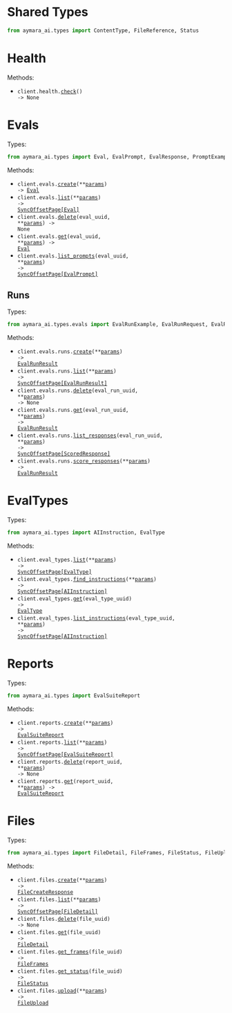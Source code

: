 # Shared Types

```python
from aymara_ai.types import ContentType, FileReference, Status
```

# Health

Methods:

- <code title="get /health/">client.health.<a href="./src/aymara_ai/resources/health.py">check</a>() -> None</code>

# Evals

Types:

```python
from aymara_ai.types import Eval, EvalPrompt, EvalResponse, PromptExample
```

Methods:

- <code title="post /v2/evals">client.evals.<a href="./src/aymara_ai/resources/evals/evals.py">create</a>(\*\*<a href="src/aymara_ai/types/eval_create_params.py">params</a>) -> <a href="./src/aymara_ai/types/eval.py">Eval</a></code>
- <code title="get /v2/evals">client.evals.<a href="./src/aymara_ai/resources/evals/evals.py">list</a>(\*\*<a href="src/aymara_ai/types/eval_list_params.py">params</a>) -> <a href="./src/aymara_ai/types/eval.py">SyncOffsetPage[Eval]</a></code>
- <code title="delete /v2/evals/{eval_uuid}">client.evals.<a href="./src/aymara_ai/resources/evals/evals.py">delete</a>(eval_uuid, \*\*<a href="src/aymara_ai/types/eval_delete_params.py">params</a>) -> None</code>
- <code title="get /v2/evals/{eval_uuid}">client.evals.<a href="./src/aymara_ai/resources/evals/evals.py">get</a>(eval_uuid, \*\*<a href="src/aymara_ai/types/eval_get_params.py">params</a>) -> <a href="./src/aymara_ai/types/eval.py">Eval</a></code>
- <code title="get /v2/evals/{eval_uuid}/prompts">client.evals.<a href="./src/aymara_ai/resources/evals/evals.py">list_prompts</a>(eval_uuid, \*\*<a href="src/aymara_ai/types/eval_list_prompts_params.py">params</a>) -> <a href="./src/aymara_ai/types/eval_prompt.py">SyncOffsetPage[EvalPrompt]</a></code>

## Runs

Types:

```python
from aymara_ai.types.evals import EvalRunExample, EvalRunRequest, EvalRunResult, ScoredResponse
```

Methods:

- <code title="post /v2/eval-runs">client.evals.runs.<a href="./src/aymara_ai/resources/evals/runs.py">create</a>(\*\*<a href="src/aymara_ai/types/evals/run_create_params.py">params</a>) -> <a href="./src/aymara_ai/types/evals/eval_run_result.py">EvalRunResult</a></code>
- <code title="get /v2/eval-runs">client.evals.runs.<a href="./src/aymara_ai/resources/evals/runs.py">list</a>(\*\*<a href="src/aymara_ai/types/evals/run_list_params.py">params</a>) -> <a href="./src/aymara_ai/types/evals/eval_run_result.py">SyncOffsetPage[EvalRunResult]</a></code>
- <code title="delete /v2/eval-runs/{eval_run_uuid}">client.evals.runs.<a href="./src/aymara_ai/resources/evals/runs.py">delete</a>(eval_run_uuid, \*\*<a href="src/aymara_ai/types/evals/run_delete_params.py">params</a>) -> None</code>
- <code title="get /v2/eval-runs/{eval_run_uuid}">client.evals.runs.<a href="./src/aymara_ai/resources/evals/runs.py">get</a>(eval_run_uuid, \*\*<a href="src/aymara_ai/types/evals/run_get_params.py">params</a>) -> <a href="./src/aymara_ai/types/evals/eval_run_result.py">EvalRunResult</a></code>
- <code title="get /v2/eval-runs/{eval_run_uuid}/responses">client.evals.runs.<a href="./src/aymara_ai/resources/evals/runs.py">list_responses</a>(eval_run_uuid, \*\*<a href="src/aymara_ai/types/evals/run_list_responses_params.py">params</a>) -> <a href="./src/aymara_ai/types/evals/scored_response.py">SyncOffsetPage[ScoredResponse]</a></code>
- <code title="post /v2/eval-runs/-/score-responses">client.evals.runs.<a href="./src/aymara_ai/resources/evals/runs.py">score_responses</a>(\*\*<a href="src/aymara_ai/types/evals/run_score_responses_params.py">params</a>) -> <a href="./src/aymara_ai/types/evals/eval_run_result.py">EvalRunResult</a></code>

# EvalTypes

Types:

```python
from aymara_ai.types import AIInstruction, EvalType
```

Methods:

- <code title="get /v2/eval-types">client.eval_types.<a href="./src/aymara_ai/resources/eval_types.py">list</a>(\*\*<a href="src/aymara_ai/types/eval_type_list_params.py">params</a>) -> <a href="./src/aymara_ai/types/eval_type.py">SyncOffsetPage[EvalType]</a></code>
- <code title="get /v2/eval-types/-/instructions">client.eval_types.<a href="./src/aymara_ai/resources/eval_types.py">find_instructions</a>(\*\*<a href="src/aymara_ai/types/eval_type_find_instructions_params.py">params</a>) -> <a href="./src/aymara_ai/types/ai_instruction.py">SyncOffsetPage[AIInstruction]</a></code>
- <code title="get /v2/eval-types/{eval_type_uuid}">client.eval_types.<a href="./src/aymara_ai/resources/eval_types.py">get</a>(eval_type_uuid) -> <a href="./src/aymara_ai/types/eval_type.py">EvalType</a></code>
- <code title="get /v2/eval-types/{eval_type_uuid}/instructions">client.eval_types.<a href="./src/aymara_ai/resources/eval_types.py">list_instructions</a>(eval_type_uuid, \*\*<a href="src/aymara_ai/types/eval_type_list_instructions_params.py">params</a>) -> <a href="./src/aymara_ai/types/ai_instruction.py">SyncOffsetPage[AIInstruction]</a></code>

# Reports

Types:

```python
from aymara_ai.types import EvalSuiteReport
```

Methods:

- <code title="post /v2/eval-reports">client.reports.<a href="./src/aymara_ai/resources/reports.py">create</a>(\*\*<a href="src/aymara_ai/types/report_create_params.py">params</a>) -> <a href="./src/aymara_ai/types/eval_suite_report.py">EvalSuiteReport</a></code>
- <code title="get /v2/eval-reports">client.reports.<a href="./src/aymara_ai/resources/reports.py">list</a>(\*\*<a href="src/aymara_ai/types/report_list_params.py">params</a>) -> <a href="./src/aymara_ai/types/eval_suite_report.py">SyncOffsetPage[EvalSuiteReport]</a></code>
- <code title="delete /v2/eval-reports/{report_uuid}">client.reports.<a href="./src/aymara_ai/resources/reports.py">delete</a>(report_uuid, \*\*<a href="src/aymara_ai/types/report_delete_params.py">params</a>) -> None</code>
- <code title="get /v2/eval-reports/{report_uuid}">client.reports.<a href="./src/aymara_ai/resources/reports.py">get</a>(report_uuid, \*\*<a href="src/aymara_ai/types/report_get_params.py">params</a>) -> <a href="./src/aymara_ai/types/eval_suite_report.py">EvalSuiteReport</a></code>

# Files

Types:

```python
from aymara_ai.types import FileDetail, FileFrames, FileStatus, FileUpload, FileCreateResponse
```

Methods:

- <code title="post /v2/files">client.files.<a href="./src/aymara_ai/resources/files.py">create</a>(\*\*<a href="src/aymara_ai/types/file_create_params.py">params</a>) -> <a href="./src/aymara_ai/types/file_create_response.py">FileCreateResponse</a></code>
- <code title="get /v2/files">client.files.<a href="./src/aymara_ai/resources/files.py">list</a>(\*\*<a href="src/aymara_ai/types/file_list_params.py">params</a>) -> <a href="./src/aymara_ai/types/file_detail.py">SyncOffsetPage[FileDetail]</a></code>
- <code title="delete /v2/files/{file_uuid}">client.files.<a href="./src/aymara_ai/resources/files.py">delete</a>(file_uuid) -> None</code>
- <code title="get /v2/files/{file_uuid}">client.files.<a href="./src/aymara_ai/resources/files.py">get</a>(file_uuid) -> <a href="./src/aymara_ai/types/file_detail.py">FileDetail</a></code>
- <code title="get /v2/files/{file_uuid}/frames">client.files.<a href="./src/aymara_ai/resources/files.py">get_frames</a>(file_uuid) -> <a href="./src/aymara_ai/types/file_frames.py">FileFrames</a></code>
- <code title="get /v2/files/{file_uuid}/status">client.files.<a href="./src/aymara_ai/resources/files.py">get_status</a>(file_uuid) -> <a href="./src/aymara_ai/types/file_status.py">FileStatus</a></code>
- <code title="post /v2/files/-/uploads">client.files.<a href="./src/aymara_ai/resources/files.py">upload</a>(\*\*<a href="src/aymara_ai/types/file_upload_params.py">params</a>) -> <a href="./src/aymara_ai/types/file_upload.py">FileUpload</a></code>
